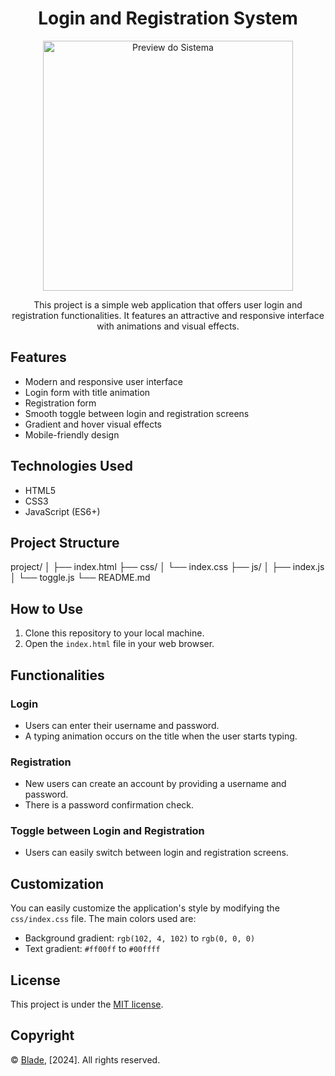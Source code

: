 <div align="center">

# Login and Registration System

<p>
  <img src="https://i.imgur.com/ZUVQ0Pp.png" width="400" alt="Preview do Sistema">
</p>

This project is a simple web application that offers user login and registration functionalities. It features an attractive and responsive interface with animations and visual effects.

</div>

## Features

- Modern and responsive user interface
- Login form with title animation
- Registration form
- Smooth toggle between login and registration screens
- Gradient and hover visual effects
- Mobile-friendly design

## Technologies Used

- HTML5
- CSS3
- JavaScript (ES6+)

## Project Structure

project/
│
├── index.html
├── css/
│ └── index.css
├── js/
│ ├── index.js
│ └── toggle.js
└── README.md

## How to Use

1. Clone this repository to your local machine.
2. Open the `index.html` file in your web browser.

## Functionalities

### Login
- Users can enter their username and password.
- A typing animation occurs on the title when the user starts typing.

### Registration
- New users can create an account by providing a username and password.
- There is a password confirmation check.

### Toggle between Login and Registration
- Users can easily switch between login and registration screens.

## Customization

You can easily customize the application's style by modifying the `css/index.css` file. The main colors used are:

- Background gradient: `rgb(102, 4, 102)` to `rgb(0, 0, 0)`
- Text gradient: `#ff00ff` to `#00ffff`

## License

This project is under the [MIT license](https://opensource.org/licenses/MIT).

## Copyright

© [Blade](https://github.com/IIBladeII), [2024]. All rights reserved.
